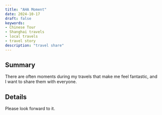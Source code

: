 ```yaml
---
title: "AHA Moment"
date: 2024-10-17
draft: false
keywords:
- Chinese Tour
- Shanghai travels
- local travels
- travel story
description: "travel share"
---
```


## Summary
There are often moments during my travels that make me feel fantastic, and I want to share them with everyone.

## Details
Please look forward to it.